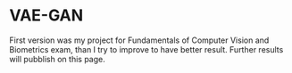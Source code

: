 # VAE-GAN
First version was my project for Fundamentals of Computer Vision and Biometrics exam, than I try to improve to have better result.
Further results will pubblish on this page.
